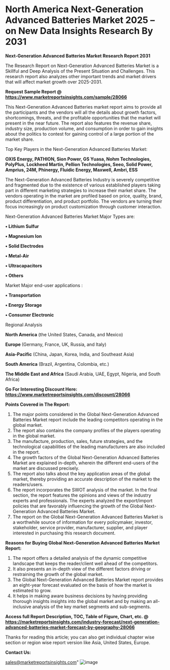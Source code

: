 # North America Next-Generation Advanced Batteries Market 2025 – on New Data Insights Research By 2031

<strong>Next-Generation Advanced Batteries Market Research Report 2031</strong>

The Research Report on Next-Generation Advanced Batteries Market is a Skillful and Deep Analysis of the Present Situation and Challenges. This research report also analyzes other important trends and market drivers that will affect market growth over 2025-2031.

<strong>Request Sample Report @ <a href=https://www.marketreportsinsights.com/sample/28066>https://www.marketreportsinsights.com/sample/28066</a></strong>

This Next-Generation Advanced Batteries market report aims to provide all the participants and the vendors will all the details about growth factors, shortcomings, threats, and the profitable opportunities that the market will present in the near future. The report also features the revenue share, industry size, production volume, and consumption in order to gain insights about the politics to contest for gaining control of a large portion of the market share.

Top Key Players in the Next-Generation Advanced Batteries Market:

<strong>OXIS Energy, PATHION, Sion Power, GS Yuasa, Nohm Technologies, PolyPlus, Lockheed Martin, Pellion Technologies, Seeo, Solid Power, Amprius, 24M, Phinergy, Fluidic Energy, Maxwell, Ambri, ESS</strong>

The Next-Generation Advanced Batteries Industry is severely competitive and fragmented due to the existence of various established players taking part in different marketing strategies to increase their market share. The vendors operating in the market are profiled based on price, quality, brand, product differentiation, and product portfolio. The vendors are turning their focus increasingly on product customization through customer interaction.

Next-Generation Advanced Batteries Market Major Types are:

<strong>• Lithium Sulfur

• Magnesium Ion

• Solid Electrodes

• Metal-Air

• Ultracapacitors

• Others</strong>

Market Major end-user applications :

<strong>• Transportation

• Energy Storage

• Consumer Electronic</strong>

Regional Analysis

</u><strong><b>North America</b></strong> (the United States, Canada, and Mexico)

<strong><b>Europe </b></strong>(Germany, France, UK, Russia, and Italy)

<strong><b>Asia-Pacific</b></strong> (China, Japan, Korea, India, and Southeast Asia)

<strong><b>South America</b></strong> (Brazil, Argentina, Colombia, etc.)

<strong><b>The Middle East and Africa</b></strong> (Saudi Arabia, UAE, Egypt, Nigeria, and South Africa)

<strong>Go For Interesting Discount Here: <a href=https://www.marketreportsinsights.com/discount/28066>https://www.marketreportsinsights.com/discount/28066</a></strong>

<strong>Points Covered in The Report:</strong>
<ol>
  <li>The major points considered in the Global Next-Generation Advanced Batteries Market report include the leading competitors operating in the global market.</li>
  <li>The report also contains the company profiles of the players operating in the global market.</li>
  <li>The manufacture, production, sales, future strategies, and the technological capabilities of the leading manufacturers are also included in the report.</li>
  <li>The growth factors of the Global Next-Generation Advanced Batteries Market are explained in-depth, wherein the different end-users of the market are discussed precisely.</li>
  <li>The report also talks about the key application areas of the global market, thereby providing an accurate description of the market to the readers/users.</li>
  <li>The report incorporates the SWOT analysis of the market. In the final section, the report features the opinions and views of the industry experts and professionals. The experts analyzed the export/import policies that are favorably influencing the growth of the Global Next-Generation Advanced Batteries Market.</li>
  <li>The report on the Global Next-Generation Advanced Batteries Market is a worthwhile source of information for every policymaker, investor, stakeholder, service provider, manufacturer, supplier, and player interested in purchasing this research document.</li>
</ol>
<strong>Reasons for Buying Global Next-Generation Advanced Batteries Market Report:</strong>

<ol>
  <li>The report offers a detailed analysis of the dynamic competitive landscape that keeps the reader/client well ahead of the competitors.</li>
  <li>It also presents an in-depth view of the different factors driving or restraining the growth of the global market.</li>
  <li>The Global Next-Generation Advanced Batteries Market report provides an eight-year forecast evaluated on the basis of how the market is estimated to grow.</li>
  <li>It helps in making aware business decisions by having providing thorough insights insights into the global market and by making an all-inclusive analysis of the key market segments and sub-segments.</li>
</ol>
<strong>Access full Report Description, TOC, Table of Figure, Chart, etc. @ <a href=https://marketreportsinsights.com/industry-forecast/next-generation-advanced-batteries-market-forecast-by-geography-28066>https://marketreportsinsights.com/industry-forecast/next-generation-advanced-batteries-market-forecast-by-geography-28066</a></strong>


Thanks for reading this article; you can also get individual chapter wise section or region wise report version like Asia, United States, Europe.

<strong>Contact Us:</strong>

sales@marketreportsinsights.com"
![image](https://github.com/user-attachments/assets/7cb9ed17-ca5f-49fe-874c-fed53da7f92b)
